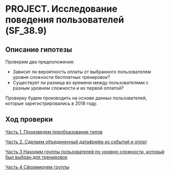 # PROJECT. Исследование поведения пользователей (SF_38.9)
## Описание гипотезы

Проверим два предположения:

* Зависит ли вероятность оплаты от выбранного пользователем уровня сложности бесплатных тренировок?
* Существует ли разница во времени между пользователями с разным уровнем сложности и их первой оплатой?

Проверку будем производить на основе данных пользователей, которые зарегистрировались в 2018 году.

## Ход проверки

[Часть 1. Произведем преобразование типов](https://github.com/vivatmir/GD_Project_EY/blob/main/Part_1/user2018.py)

[Часть 2. Сделаем объединенный датафрейм из событий и оплат](https://github.com/vivatmir/GD_Project_EY/blob/main/Part_2/events_purchase.py)

[Часть 3 Находим группы пользователей по уровню сложности, который был выбран для тренировок](https://github.com/vivatmir/GD_Project_EY/blob/main/Part_3/training.py)

[Часть 4 Сформируем группы](https://github.com/vivatmir/GD_Project_EY/blob/main/Part_4/group.py)



